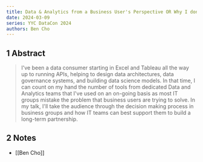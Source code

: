 ```yaml
---
title: Data & Analytics from a Business User's Perspective OR Why I don't use your tools.
date: 2024-03-09
series: YYC DataCon 2024
authors: Ben Cho
---
```

## 1 Abstract
> I've been a data consumer starting in Excel and Tableau all the way up to running APIs, helping to design data architectures, data governance systems, and building data science models. In that time, I can count on my hand the number of tools from dedicated Data and Analytics teams that I've used on an on-going basis as most IT groups mistake the problem that business users are trying to solve. In my talk, I'll take the audience through the decision making process in business groups and how IT teams can best support them to build a long-term partnership.

## 2 Notes
- [[Ben Cho]]